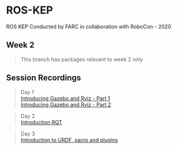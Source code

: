 # ROS-KEP
ROS KEP Conducted by FARC in collaboration with RoboCon - 2020

## Week 2
> This branch has packages relavant to week 2 only

## Session Recordings

> Day 1  
> [Introducing Gazebo and Rviz - Part 1](https://drive.google.com/file/d/14snhYYRX-81CIXKAXqVo0V-7mM3mmLQG/view?usp=sharing)  
> [Introducing Gazebo and Rviz - Part 2](https://drive.google.com/file/d/1P2YsxdEAtNAeBk6-I2q07BK9Ju75uNir/view?usp=sharing)   

> Day 2  
> [Introduction RQT](https://drive.google.com/file/d/1ImjtHor6PRJU-evjIXKeBqXc_obuGyAT/view?usp=sharing)  

> Day 3  
> [Introduction to URDF, xacro and plugins](https://drive.google.com/file/d/1rCmk7x_ODsQH-_ISOSJ8uAKt7rtGCOC6/view?usp=sharing)   
